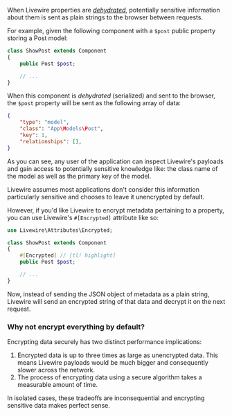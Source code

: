 
When Livewire properties are [_dehydrated_](/docs/hydration), potentially sensitive information about them is sent as plain strings to the browser between requests.

For example, given the following component with a `$post` public property storing a Post model:

```php
class ShowPost extends Component
{
    public Post $post;

    // ...
}
```

When this component is _dehydrated_ (serialized) and sent to the browser, the `$post` property will be sent as the following array of data:

```json
{
    "type": "model",
    "class": "App\Models\Post",
    "key": 1,
    "relationships": [],
}
```

As you can see, any user of the application can inspect Livewire's payloads and gain access to potentially sensitive knowledge like: the class name of the model as well as the primary key of the model.

Livewire assumes most applications don't consider this information particularly sensitive and chooses to leave it unencrypted by default.

However, if you'd like Livewire to encrypt metadata pertaining to a property, you can use Livewire's `#[Encrypted]` attribute like so:

```php
use Livewire\Attributes\Encrypted;

class ShowPost extends Component
{
    #[Encrypted] // [tl! highlight]
    public Post $post;

    // ...
}
```

Now, instead of sending the JSON object of metadata as a plain string, Livewire will send an encrypted string of that data and decrypt it on the next request.

### Why not encrypt everything by default?

Encrypting data securely has two distinct performance implications:

1) Encrypted data is up to three times as large as unencrypted data. This means Livewire payloads would be much bigger and consequently slower across the network.
2) The process of encrypting data using a secure algorithm takes a measurable amount of time.

In isolated cases, these tradeoffs are inconsequential and encrypting sensitive data makes perfect sense.
